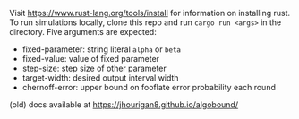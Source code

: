 Visit https://www.rust-lang.org/tools/install for information on installing rust.
To run simulations locally, clone this repo and run `cargo run <args>` in the directory.
Five arguments are expected:
- fixed-parameter: string literal `alpha` or `beta`
- fixed-value: value of fixed parameter
- step-size: step size of other parameter
- target-width: desired output interval width
- chernoff-error: upper bound on fooflate error probability each round

(old) docs available at https://jhourigan8.github.io/algobound/